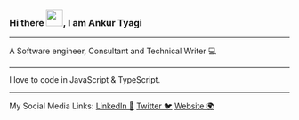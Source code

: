 ### Hi there <img src="https://raw.githubusercontent.com/MartinHeinz/MartinHeinz/master/wave.gif" width="30px">, I am Ankur Tyagi

---

A Software engineer, Consultant and Technical Writer 💻 

---

I love to code in JavaScript & TypeScript. 

---

My Social Media Links: [LinkedIn 💼](https://linkedin.com/in/tyaga001) [Twitter 🐦](https://twitter.com/TheAnkurTyagi) [Website 🌍](https://theankurtyagi.com/)

